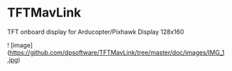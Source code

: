 # TFTMavLink
TFT  onboard display for Arducopter/Pixhawk 
Display 128x160 


! [image] (https://github.com/dpsoftware/TFTMavLink/tree/master/doc/images/IMG_1.jpg)
 
